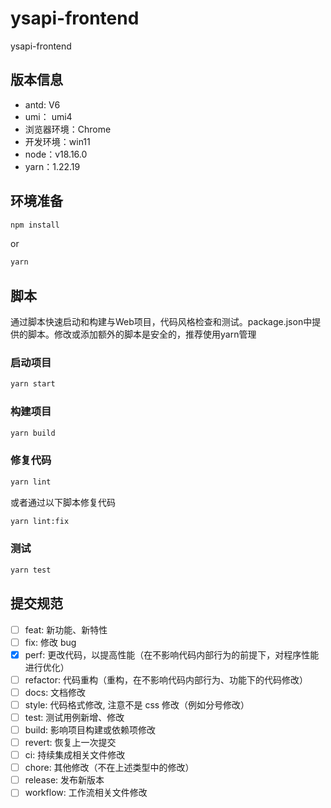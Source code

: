 # ysapi-frontend

ysapi-frontend
## 版本信息

- antd: V6
- umi： umi4
- 浏览器环境：Chrome
- 开发环境：win11
- node：v18.16.0
- yarn：1.22.19

## 环境准备

```bash
npm install
```

or

```bash
yarn
```

## 脚本

通过脚本快速启动和构建与Web项目，代码风格检查和测试。package.json中提供的脚本。修改或添加额外的脚本是安全的，推荐使用yarn管理

### 启动项目

```bash
yarn start
```

### 构建项目

```bash
yarn build
```

### 修复代码

```bash
yarn lint
```

或者通过以下脚本修复代码

```bash
yarn lint:fix
```

### 测试

```bash
yarn test
```

## 提交规范
 - [ ] feat: 新功能、新特性
 - [ ] fix: 修改 bug
 - [x] perf: 更改代码，以提高性能（在不影响代码内部行为的前提下，对程序性能进行优化）
 - [ ] refactor: 代码重构（重构，在不影响代码内部行为、功能下的代码修改）
 - [ ] docs: 文档修改
 - [ ] style: 代码格式修改, 注意不是 css 修改（例如分号修改）
 - [ ] test: 测试用例新增、修改
 - [ ] build: 影响项目构建或依赖项修改
 - [ ] revert: 恢复上一次提交
 - [ ] ci: 持续集成相关文件修改
 - [ ] chore: 其他修改（不在上述类型中的修改）
 - [ ] release: 发布新版本 
 - [ ] workflow: 工作流相关文件修改

